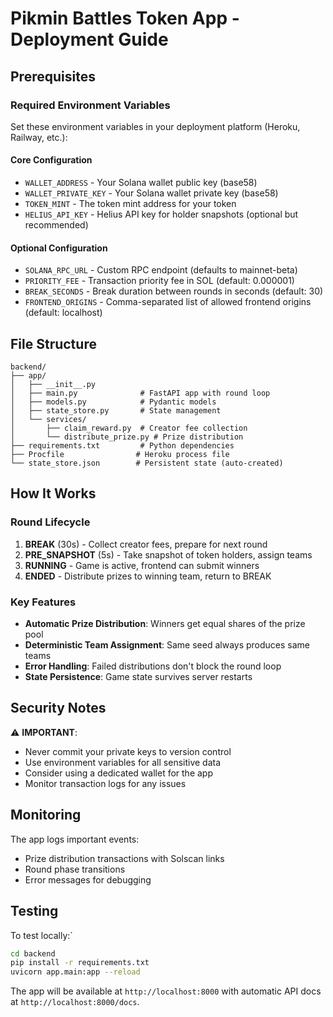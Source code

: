 # Pikmin Battles Token App - Deployment Guide

## Prerequisites

### Required Environment Variables

Set these environment variables in your deployment platform (Heroku, Railway, etc.):

#### Core Configuration
- `WALLET_ADDRESS` - Your Solana wallet public key (base58)
- `WALLET_PRIVATE_KEY` - Your Solana wallet private key (base58)
- `TOKEN_MINT` - The token mint address for your token
- `HELIUS_API_KEY` - Helius API key for holder snapshots (optional but recommended)

#### Optional Configuration
- `SOLANA_RPC_URL` - Custom RPC endpoint (defaults to mainnet-beta)
- `PRIORITY_FEE` - Transaction priority fee in SOL (default: 0.000001)
- `BREAK_SECONDS` - Break duration between rounds in seconds (default: 30)
- `FRONTEND_ORIGINS` - Comma-separated list of allowed frontend origins (default: localhost)

## File Structure
```
backend/
├── app/
│   ├── __init__.py
│   ├── main.py              # FastAPI app with round loop
│   ├── models.py            # Pydantic models
│   ├── state_store.py       # State management
│   └── services/
│       ├── claim_reward.py  # Creator fee collection
│       └── distribute_prize.py # Prize distribution
├── requirements.txt         # Python dependencies
├── Procfile                # Heroku process file
└── state_store.json        # Persistent state (auto-created)
```

## How It Works

### Round Lifecycle
1. **BREAK** (30s) - Collect creator fees, prepare for next round
2. **PRE_SNAPSHOT** (5s) - Take snapshot of token holders, assign teams
3. **RUNNING** - Game is active, frontend can submit winners
4. **ENDED** - Distribute prizes to winning team, return to BREAK

### Key Features
- **Automatic Prize Distribution**: Winners get equal shares of the prize pool
- **Deterministic Team Assignment**: Same seed always produces same teams
- **Error Handling**: Failed distributions don't block the round loop
- **State Persistence**: Game state survives server restarts

## Security Notes

⚠️ **IMPORTANT**: 
- Never commit your private keys to version control
- Use environment variables for all sensitive data
- Consider using a dedicated wallet for the app
- Monitor transaction logs for any issues

## Monitoring

The app logs important events:
- Prize distribution transactions with Solscan links
- Round phase transitions
- Error messages for debugging

## Testing

To test locally:`
```bash
cd backend
pip install -r requirements.txt
uvicorn app.main:app --reload
```

The app will be available at `http://localhost:8000` with automatic API docs at `http://localhost:8000/docs`.
